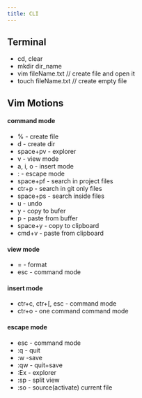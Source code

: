```yaml
---
title: CLI
---
```


## Terminal
- cd, clear
- mkdir dir_name
- vim fileName.txt // create file and open it
- touch fileName.txt // create empty file

## Vim Motions
#### command mode
- % - create file
- d - create dir
- space+pv - explorer
- v - view mode
- a, i, o - insert mode
- : - escape mode
- space+pf - search in project files
- ctr+p - search in git only files
- space+ps - search inside files
- u - undo
- y - copy to bufer
- p - paste from buffer
- space+y - copy to clipboard
- cmd+v - paste from clipboard

#### view mode
- = - format
- esc - command mode

#### insert mode
- ctr+c, ctr+\[, esc - command mode
- ctr+o - one command command mode

#### escape mode
- esc - command mode
- :q - quit
- :w -save
- :qw - quit+save
- :Ex - explorer
- :sp - split view
- :so - source(activate) current file
